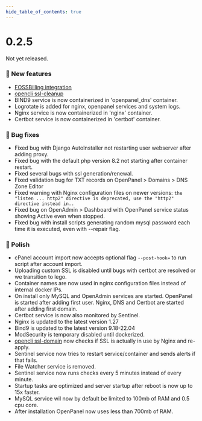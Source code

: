 ```yaml
--- 
hide_table_of_contents: true
---
```



# 0.2.5

Not yet released.

### 🚀 New features
- [FOSSBilling integration](/docs/articles/extensions/openpanel-and-fossbilling/)
- [opencli ssl-cleanup](https://dev.openpanel.co/cli/commands.html#Delete-unused-SSLs)
- BIND9 service is now containerized in 'openpanel_dns' container.
- Logrotate is added for nginx, openpanel services and system logs.
- Nginx service is now containerized in 'nginx' container.
- Certbot service is now containerized in 'certbot' container.


### 🐛 Bug fixes
- Fixed bug with Django AutoInstaller not restarting user webserver after adding proxy.
- Fixed bug with the default php version 8.2 not starting after container restart.
- Fixed several bugs with ssl generation/renewal.
- Fixed validation bug for TXT records on OpenPanel > Domains > DNS Zone Editor
- Fixed warning with Nginx configuration files on newer versions: `the "listen ... http2" directive is deprecated, use the "http2" directive instead in..`
- Fixed bug on OpenAdmin > Dashboard with OpenPanel service status showing Active even when stopped.
- Fixed bug with install scripts generating random mysql password each time it is executed, even with --repair flag.


### 💅 Polish
- cPanel account import now accepts optional flag `--post-hook=` to run script after account import.
- Uploading custom SSL is disabled until bugs with certbot are resolved or we transition to lego.
- Container names are now used in nginx configuration files instead of internal docker IPs.
- On install only MySQL and OpenAdmin services are started. OpenPanel is started after adding first user. Nginx, DNS and Certbot are started after adding first domain.
- Certbot service is now also monitored by Sentinel.
- Nginx is updated to the latest version 1.27
- Bind9 is updated to the latest version 9.18-22.04
- ModSecurity is temporary disabled until dockerized.
- [opencli ssl-domain](https://dev.openpanel.co/cli/commands.html#Generate-SSL-for-a-domain) now checks if SSL is actually in use by Nginx and re-apply.
- Sentinel service now tries to restart service/container and sends alerts if that fails.
- File Watcher service is removed.
- Sentinel service now runs checks every 5 minutes instead of every minute.
- Startup tasks are optimized and server startup after reboot is now up to 15x faster.
- MySQL service wil now by default be limited to 100mb of RAM and 0.5 cpu core.
- After installation OpenPanel now uses less than 700mb of RAM.

